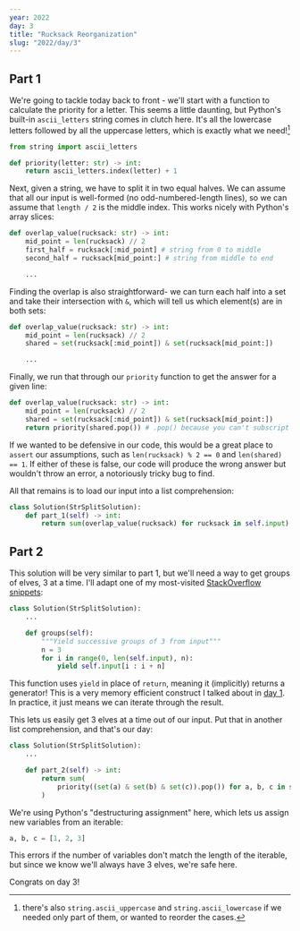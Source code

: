 ```yaml
---
year: 2022
day: 3
title: "Rucksack Reorganization"
slug: "2022/day/3"
---
```


## Part 1

We're going to tackle today back to front - we'll start with a function to calculate the priority for a letter. This seems a little daunting, but Python's built-in `ascii_letters` string comes in clutch here. It's all the lowercase letters followed by all the uppercase letters, which is exactly what we need![^1]

```py
from string import ascii_letters

def priority(letter: str) -> int:
    return ascii_letters.index(letter) + 1
```

Next, given a string, we have to split it in two equal halves. We can assume that all our input is well-formed (no odd-numbered-length lines), so we can assume that `length / 2` is the middle index. This works nicely with Python's array slices:

```py
def overlap_value(rucksack: str) -> int:
    mid_point = len(rucksack) // 2
    first_half = rucksack[:mid_point] # string from 0 to middle
    second_half = rucksack[mid_point:] # string from middle to end

    ...
```

Finding the overlap is also straightforward- we can turn each half into a set and take their intersection with `&`, which will tell us which element(s) are in both sets:

```py
def overlap_value(rucksack: str) -> int:
    mid_point = len(rucksack) // 2
    shared = set(rucksack[:mid_point]) & set(rucksack[mid_point:])

    ...
```

Finally, we run that through our `priority` function to get the answer for a given line:

```py
def overlap_value(rucksack: str) -> int:
    mid_point = len(rucksack) // 2
    shared = set(rucksack[:mid_point]) & set(rucksack[mid_point:])
    return priority(shared.pop()) # .pop() because you can't subscript a set
```

If we wanted to be defensive in our code, this would be a great place to `assert` our assumptions, such as `len(rucksack) % 2 == 0` and `len(shared) == 1`. If either of these is false, our code will produce the wrong answer but wouldn't throw an error, a notoriously tricky bug to find.

All that remains is to load our input into a list comprehension:

```py
class Solution(StrSplitSolution):
    def part_1(self) -> int:
        return sum(overlap_value(rucksack) for rucksack in self.input)
```

## Part 2

This solution will be very similar to part 1, but we'll need a way to get groups of elves, 3 at a time. I'll adapt one of my most-visited [StackOverflow snippets](https://stackoverflow.com/a/312464/1825390):

```py
class Solution(StrSplitSolution):
    ...

    def groups(self):
        """Yield successive groups of 3 from input"""
        n = 3
        for i in range(0, len(self.input), n):
            yield self.input[i : i + n]
```

This function uses `yield` in place of `return`, meaning it (implicitly) returns a generator! This is a very memory efficient construct I talked about in [day 1](https://github.com/xavdid/advent-of-code/tree/main/solutions/2022/day_01#cleanup). In practice, it just means we can iterate through the result.

This lets us easily get 3 elves at a time out of our input. Put that in another list comprehension, and that's our day:

```py
class Solution(StrSplitSolution):
    ...

    def part_2(self) -> int:
        return sum(
            priority((set(a) & set(b) & set(c)).pop()) for a, b, c in self.groups()
        )
```

We're using Python's "destructuring assignment" here, which lets us assign new variables from an iterable:

```py
a, b, c = [1, 2, 3]
```

This errors if the number of variables don't match the length of the iterable, but since we know we'll always have 3 elves, we're safe here.

Congrats on day 3!

[^1]: there's also `string.ascii_uppercase` and `string.ascii_lowercase` if we needed only part of them, or wanted to reorder the cases.
